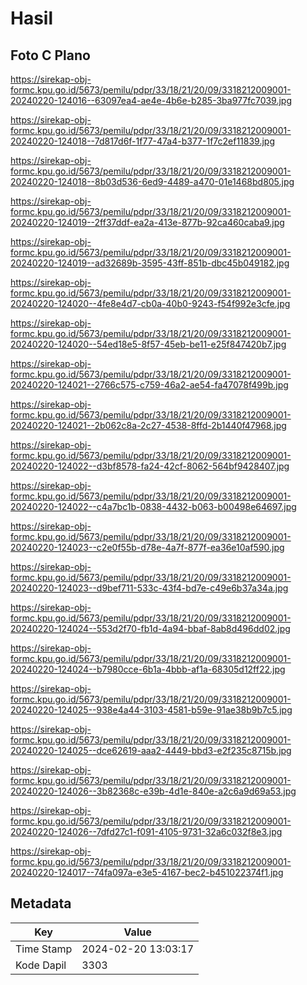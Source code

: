 # Hasil

## Foto C Plano

https://sirekap-obj-formc.kpu.go.id/5673/pemilu/pdpr/33/18/21/20/09/3318212009001-20240220-124016--63097ea4-ae4e-4b6e-b285-3ba977fc7039.jpg

https://sirekap-obj-formc.kpu.go.id/5673/pemilu/pdpr/33/18/21/20/09/3318212009001-20240220-124018--7d817d6f-1f77-47a4-b377-1f7c2ef11839.jpg

https://sirekap-obj-formc.kpu.go.id/5673/pemilu/pdpr/33/18/21/20/09/3318212009001-20240220-124018--8b03d536-6ed9-4489-a470-01e1468bd805.jpg

https://sirekap-obj-formc.kpu.go.id/5673/pemilu/pdpr/33/18/21/20/09/3318212009001-20240220-124019--2ff37ddf-ea2a-413e-877b-92ca460caba9.jpg

https://sirekap-obj-formc.kpu.go.id/5673/pemilu/pdpr/33/18/21/20/09/3318212009001-20240220-124019--ad32689b-3595-43ff-851b-dbc45b049182.jpg

https://sirekap-obj-formc.kpu.go.id/5673/pemilu/pdpr/33/18/21/20/09/3318212009001-20240220-124020--4fe8e4d7-cb0a-40b0-9243-f54f992e3cfe.jpg

https://sirekap-obj-formc.kpu.go.id/5673/pemilu/pdpr/33/18/21/20/09/3318212009001-20240220-124020--54ed18e5-8f57-45eb-be11-e25f847420b7.jpg

https://sirekap-obj-formc.kpu.go.id/5673/pemilu/pdpr/33/18/21/20/09/3318212009001-20240220-124021--2766c575-c759-46a2-ae54-fa47078f499b.jpg

https://sirekap-obj-formc.kpu.go.id/5673/pemilu/pdpr/33/18/21/20/09/3318212009001-20240220-124021--2b062c8a-2c27-4538-8ffd-2b1440f47968.jpg

https://sirekap-obj-formc.kpu.go.id/5673/pemilu/pdpr/33/18/21/20/09/3318212009001-20240220-124022--d3bf8578-fa24-42cf-8062-564bf9428407.jpg

https://sirekap-obj-formc.kpu.go.id/5673/pemilu/pdpr/33/18/21/20/09/3318212009001-20240220-124022--c4a7bc1b-0838-4432-b063-b00498e64697.jpg

https://sirekap-obj-formc.kpu.go.id/5673/pemilu/pdpr/33/18/21/20/09/3318212009001-20240220-124023--c2e0f55b-d78e-4a7f-877f-ea36e10af590.jpg

https://sirekap-obj-formc.kpu.go.id/5673/pemilu/pdpr/33/18/21/20/09/3318212009001-20240220-124023--d9bef711-533c-43f4-bd7e-c49e6b37a34a.jpg

https://sirekap-obj-formc.kpu.go.id/5673/pemilu/pdpr/33/18/21/20/09/3318212009001-20240220-124024--553d2f70-fb1d-4a94-bbaf-8ab8d496dd02.jpg

https://sirekap-obj-formc.kpu.go.id/5673/pemilu/pdpr/33/18/21/20/09/3318212009001-20240220-124024--b7980cce-6b1a-4bbb-af1a-68305d12ff22.jpg

https://sirekap-obj-formc.kpu.go.id/5673/pemilu/pdpr/33/18/21/20/09/3318212009001-20240220-124025--938e4a44-3103-4581-b59e-91ae38b9b7c5.jpg

https://sirekap-obj-formc.kpu.go.id/5673/pemilu/pdpr/33/18/21/20/09/3318212009001-20240220-124025--dce62619-aaa2-4449-bbd3-e2f235c8715b.jpg

https://sirekap-obj-formc.kpu.go.id/5673/pemilu/pdpr/33/18/21/20/09/3318212009001-20240220-124026--3b82368c-e39b-4d1e-840e-a2c6a9d69a53.jpg

https://sirekap-obj-formc.kpu.go.id/5673/pemilu/pdpr/33/18/21/20/09/3318212009001-20240220-124026--7dfd27c1-f091-4105-9731-32a6c032f8e3.jpg

https://sirekap-obj-formc.kpu.go.id/5673/pemilu/pdpr/33/18/21/20/09/3318212009001-20240220-124017--74fa097a-e3e5-4167-bec2-b451022374f1.jpg


## Metadata

| Key        | Value               |
| ---------- | ------------------- |
| Time Stamp | 2024-02-20 13:03:17 |
| Kode Dapil | 3303                |



